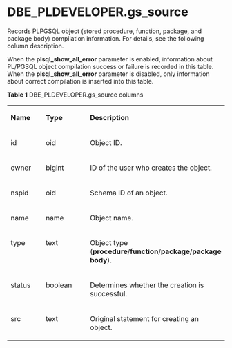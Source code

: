 # DBE\_PLDEVELOPER.gs\_source<a name="EN-US_TOPIC_0000001214644937"></a>

Records PLPGSQL object \(stored procedure, function, package, and package body\) compilation information. For details, see the following column description.

When the  **plsql\_show\_all\_error**  parameter is enabled, information about PL/PGSQL object compilation success or failure is recorded in this table. When the  **plsql\_show\_all\_error**  parameter is disabled, only information about correct compilation is inserted into this table.

**Table  1**  DBE\_PLDEVELOPER.gs\_source columns

<a name="table1011513101687"></a>
<table><tbody><tr id="row201685101086"><td class="cellrowborder" valign="top" width="17.67176717671767%"><p id="p7168210483"><a name="p7168210483"></a><a name="p7168210483"></a><strong id="b69659954013"><a name="b69659954013"></a><a name="b69659954013"></a>Name</strong></p>
</td>
<td class="cellrowborder" valign="top" width="22.562256225622562%"><p id="p1816817101585"><a name="p1816817101585"></a><a name="p1816817101585"></a><strong id="b171381011164012"><a name="b171381011164012"></a><a name="b171381011164012"></a>Type</strong></p>
</td>
<td class="cellrowborder" valign="top" width="59.765976597659765%"><p id="p111687101286"><a name="p111687101286"></a><a name="p111687101286"></a><strong id="b1593718112407"><a name="b1593718112407"></a><a name="b1593718112407"></a>Description</strong></p>
</td>
</tr>
<tr id="row81692010682"><td class="cellrowborder" valign="top" width="17.67176717671767%"><p id="p151851333151813"><a name="p151851333151813"></a><a name="p151851333151813"></a>id</p>
</td>
<td class="cellrowborder" valign="top" width="22.562256225622562%"><p id="p3182153331820"><a name="p3182153331820"></a><a name="p3182153331820"></a>oid</p>
</td>
<td class="cellrowborder" valign="top" width="59.765976597659765%"><p id="p1712119664518"><a name="p1712119664518"></a><a name="p1712119664518"></a>Object ID.</p>
</td>
</tr>
<tr id="row413211712177"><td class="cellrowborder" valign="top" width="17.67176717671767%"><p id="p1117973381818"><a name="p1117973381818"></a><a name="p1117973381818"></a>owner</p>
</td>
<td class="cellrowborder" valign="top" width="22.562256225622562%"><p id="p71771233131813"><a name="p71771233131813"></a><a name="p71771233131813"></a>bigint</p>
</td>
<td class="cellrowborder" valign="top" width="59.765976597659765%"><p id="p14175538114514"><a name="p14175538114514"></a><a name="p14175538114514"></a>ID of the user who creates the object.</p>
</td>
</tr>
<tr id="row201063118176"><td class="cellrowborder" valign="top" width="17.67176717671767%"><p id="p171743335182"><a name="p171743335182"></a><a name="p171743335182"></a>nspid</p>
</td>
<td class="cellrowborder" valign="top" width="22.562256225622562%"><p id="p71723339188"><a name="p71723339188"></a><a name="p71723339188"></a>oid</p>
</td>
<td class="cellrowborder" valign="top" width="59.765976597659765%"><p id="p58517208219"><a name="p58517208219"></a><a name="p58517208219"></a>Schema ID of an object.</p>
</td>
</tr>
<tr id="row3696121410172"><td class="cellrowborder" valign="top" width="17.67176717671767%"><p id="p9169173311813"><a name="p9169173311813"></a><a name="p9169173311813"></a>name</p>
</td>
<td class="cellrowborder" valign="top" width="22.562256225622562%"><p id="p1616633315187"><a name="p1616633315187"></a><a name="p1616633315187"></a>name</p>
</td>
<td class="cellrowborder" valign="top" width="59.765976597659765%"><p id="p6165533191819"><a name="p6165533191819"></a><a name="p6165533191819"></a>Object name.</p>
</td>
</tr>
<tr id="row0654102510108"><td class="cellrowborder" valign="top" width="17.67176717671767%"><p id="p616313320185"><a name="p616313320185"></a><a name="p616313320185"></a>type</p>
</td>
<td class="cellrowborder" valign="top" width="22.562256225622562%"><p id="p2161133361814"><a name="p2161133361814"></a><a name="p2161133361814"></a>text</p>
</td>
<td class="cellrowborder" valign="top" width="59.765976597659765%"><p id="p174611947474"><a name="p174611947474"></a><a name="p174611947474"></a>Object type (<strong id="b778014483407"><a name="b778014483407"></a><a name="b778014483407"></a>procedure</strong>/<strong id="b16860949174015"><a name="b16860949174015"></a><a name="b16860949174015"></a>function</strong>/<strong id="b282720506403"><a name="b282720506403"></a><a name="b282720506403"></a>package</strong>/<strong id="b12245105594016"><a name="b12245105594016"></a><a name="b12245105594016"></a>package body</strong>).</p>
</td>
</tr>
<tr id="row113297295101"><td class="cellrowborder" valign="top" width="17.67176717671767%"><p id="p161581133141813"><a name="p161581133141813"></a><a name="p161581133141813"></a>status</p>
</td>
<td class="cellrowborder" valign="top" width="22.562256225622562%"><p id="p1658273473911"><a name="p1658273473911"></a><a name="p1658273473911"></a>boolean</p>
</td>
<td class="cellrowborder" valign="top" width="59.765976597659765%"><p id="p11687168142613"><a name="p11687168142613"></a><a name="p11687168142613"></a>Determines whether the creation is successful.</p>
</td>
</tr>
<tr id="row1914143861019"><td class="cellrowborder" valign="top" width="17.67176717671767%"><p id="p13151163321817"><a name="p13151163321817"></a><a name="p13151163321817"></a>src</p>
</td>
<td class="cellrowborder" valign="top" width="22.562256225622562%"><p id="p10972104693918"><a name="p10972104693918"></a><a name="p10972104693918"></a>text</p>
</td>
<td class="cellrowborder" valign="top" width="59.765976597659765%"><p id="p171483338181"><a name="p171483338181"></a><a name="p171483338181"></a>Original statement for creating an object.</p>
</td>
</tr>
</tbody>
</table>

